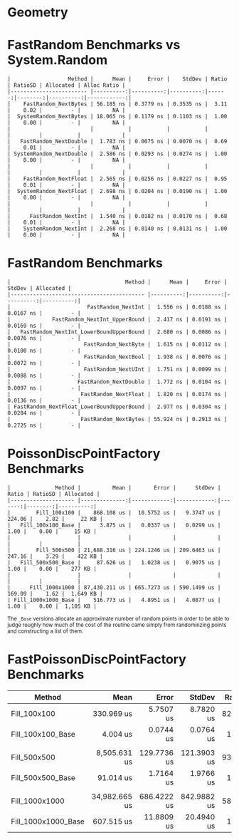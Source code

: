 # Geometry

# FastRandom Benchmarks vs System.Random
```
|                  Method |      Mean |     Error |    StdDev | Ratio | RatioSD | Allocated | Alloc Ratio |
|------------------------ |----------:|----------:|----------:|------:|--------:|----------:|------------:|
|    FastRandom_NextBytes | 56.185 ns | 0.3779 ns | 0.3535 ns |  3.11 |    0.02 |         - |          NA |
|  SystemRandom_NextBytes | 18.065 ns | 0.1179 ns | 0.1103 ns |  1.00 |    0.00 |         - |          NA |
|                         |           |           |           |       |         |           |             |
|   FastRandom_NextDouble |  1.783 ns | 0.0075 ns | 0.0070 ns |  0.69 |    0.01 |         - |          NA |
| SystemRandom_NextDouble |  2.586 ns | 0.0293 ns | 0.0274 ns |  1.00 |    0.00 |         - |          NA |
|                         |           |           |           |       |         |           |             |
|    FastRandom_NextFloat |  2.565 ns | 0.0256 ns | 0.0227 ns |  0.95 |    0.01 |         - |          NA |
|  SystemRandom_NextFloat |  2.698 ns | 0.0204 ns | 0.0190 ns |  1.00 |    0.00 |         - |          NA |
|                         |           |           |           |       |         |           |             |
|      FastRandom_NextInt |  1.540 ns | 0.0182 ns | 0.0170 ns |  0.68 |    0.01 |         - |          NA |
|    SystemRandom_NextInt |  2.268 ns | 0.0140 ns | 0.0131 ns |  1.00 |    0.00 |         - |          NA |
```

# FastRandom Benchmarks
```
|                                    Method |      Mean |     Error |    StdDev | Allocated |
|------------------------------------------ |----------:|----------:|----------:|----------:|
|                        FastRandom_NextInt |  1.556 ns | 0.0188 ns | 0.0167 ns |         - |
|             FastRandom_NextInt_UpperBound |  2.417 ns | 0.0191 ns | 0.0169 ns |         - |
|   FastRandom_NextInt_LowerBoundUpperBound |  2.680 ns | 0.0086 ns | 0.0076 ns |         - |
|                       FastRandom_NextByte |  1.615 ns | 0.0112 ns | 0.0100 ns |         - |
|                       FastRandom_NextBool |  1.938 ns | 0.0076 ns | 0.0072 ns |         - |
|                       FastRandom_NextUInt |  1.751 ns | 0.0099 ns | 0.0088 ns |         - |
|                     FastRandom_NextDouble |  1.772 ns | 0.0104 ns | 0.0097 ns |         - |
|                      FastRandom_NextFloat |  1.820 ns | 0.0174 ns | 0.0136 ns |         - |
| FastRandom_NextFloat_LowerBoundUpperBound |  2.977 ns | 0.0304 ns | 0.0284 ns |         - |
|                      FastRandom_NextBytes | 55.924 ns | 0.2913 ns | 0.2725 ns |         - |
```

# PoissonDiscPointFactory Benchmarks
```
|              Method |          Mean |       Error |      StdDev |  Ratio | RatioSD | Allocated |
|-------------------- |--------------:|------------:|------------:|-------:|--------:|----------:|
|        Fill_100x100 |    868.108 us |  10.5752 us |   9.3747 us | 224.06 |    2.82 |     22 KB |
|   Fill_100x100_Base |      3.875 us |   0.0337 us |   0.0299 us |   1.00 |    0.00 |     15 KB |
|                     |               |             |             |        |         |           |
|        Fill_500x500 | 21,688.316 us | 224.1246 us | 209.6463 us | 247.16 |    3.29 |    422 KB |
|   Fill_500x500_Base |     87.626 us |   1.0238 us |   0.9075 us |   1.00 |    0.00 |    277 KB |
|                     |               |             |             |        |         |           |
|      Fill_1000x1000 | 87,430.211 us | 665.7273 us | 590.1499 us | 169.09 |    1.62 |  1,649 KB |
| Fill_1000x1000_Base |    516.773 us |   4.8951 us |   4.0877 us |   1.00 |    0.00 |  1,105 KB |
```
<sub>The `_Base` versions allocate an approximate number of random points in order to be able to judge roughly
how much of the cost of the routine came simply from randominzing points and constructing a list of them.<sub>

# FastPoissonDiscPointFactory Benchmarks
|              Method |          Mean |       Error |      StdDev | Ratio | RatioSD | Allocated |
|-------------------- |--------------:|------------:|------------:|------:|--------:|----------:|
|        Fill_100x100 |    330.969 us |   5.7507 us |   8.7820 us | 82.94 |    2.72 |     24 KB |
|   Fill_100x100_Base |      4.004 us |   0.0744 us |   0.0764 us |  1.00 |    0.00 |     15 KB |
|                     |               |             |             |       |         |           |
|        Fill_500x500 |  8,505.631 us | 129.7736 us | 121.3903 us | 93.58 |    2.59 |    473 KB |
|   Fill_500x500_Base |     91.014 us |   1.7164 us |   1.9766 us |  1.00 |    0.00 |    277 KB |
|                     |               |             |             |       |         |           |
|      Fill_1000x1000 | 34,982.665 us | 686.4222 us | 842.9882 us | 58.21 |    2.56 |  1,852 KB |
| Fill_1000x1000_Base |    607.515 us |  11.8809 us |  20.4940 us |  1.00 |    0.00 |  1,105 KB |